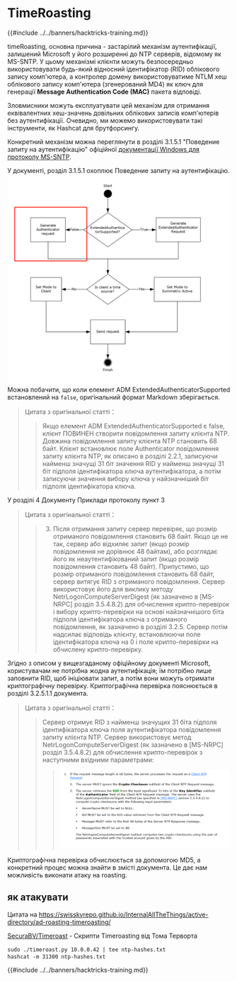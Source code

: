 # TimeRoasting

{{#include ../../banners/hacktricks-training.md}}

timeRoasting, основна причина - застарілий механізм аутентифікації, залишений Microsoft у його розширенні до NTP серверів, відомому як MS-SNTP. У цьому механізмі клієнти можуть безпосередньо використовувати будь-який відносний ідентифікатор (RID) облікового запису комп'ютера, а контролер домену використовуватиме NTLM хеш облікового запису комп'ютера (згенерований MD4) як ключ для генерації **Message Authentication Code (MAC)** пакета відповіді.

Зловмисники можуть експлуатувати цей механізм для отримання еквівалентних хеш-значень довільних облікових записів комп'ютерів без аутентифікації. Очевидно, ми можемо використовувати такі інструменти, як Hashcat для брутфорсингу.

Конкретний механізм можна переглянути в розділі 3.1.5.1 "Поведение запиту на аутентифікацію" офіційної [документації Windows для протоколу MS-SNTP](https://winprotocoldoc.z19.web.core.windows.net/MS-SNTP/%5bMS-SNTP%5d.pdf).

У документі, розділ 3.1.5.1 охоплює Поведение запиту на аутентифікацію.
![](../../images/Pasted%20image%2020250709114508.png)
Можна побачити, що коли елемент ADM ExtendedAuthenticatorSupported встановлений на `false`, оригінальний формат Markdown зберігається.

>Цитата з оригінальної статті：
>>Якщо елемент ADM ExtendedAuthenticatorSupported є false, клієнт ПОВИНЕН створити повідомлення запиту клієнта NTP. Довжина повідомлення запиту клієнта NTP становить 68 байт. Клієнт встановлює поле Authenticator повідомлення запиту клієнта NTP, як описано в розділі 2.2.1, записуючи найменш значущі 31 біт значення RID у найменш значущі 31 біт підполя ідентифікатора ключа аутентифікатора, а потім записуючи значення вибору ключа у найзначніший біт підполя ідентифікатора ключа.

У розділі 4 Документу Приклади протоколу пункт 3

>Цитата з оригінальної статті：
>>3. Після отримання запиту сервер перевіряє, що розмір отриманого повідомлення становить 68 байт. Якщо це не так, сервер або відхиляє запит (якщо розмір повідомлення не дорівнює 48 байтам), або розглядає його як неаутентифікований запит (якщо розмір повідомлення становить 48 байт). Припустимо, що розмір отриманого повідомлення становить 68 байт, сервер витягує RID з отриманого повідомлення. Сервер використовує його для виклику методу NetrLogonComputeServerDigest (як зазначено в [MS-NRPC] розділ 3.5.4.8.2) для обчислення крипто-перевірок і вибору крипто-перевірки на основі найзначнішого біта підполя ідентифікатора ключа з отриманого повідомлення, як зазначено в розділі 3.2.5. Сервер потім надсилає відповідь клієнту, встановлюючи поле ідентифікатора ключа на 0 і поле крипто-перевірки на обчислену крипто-перевірку.

Згідно з описом у вищезгаданому офіційному документі Microsoft, користувачам не потрібна жодна аутентифікація; їм потрібно лише заповнити RID, щоб ініціювати запит, а потім вони можуть отримати криптографічну перевірку. Криптографічна перевірка пояснюється в розділі 3.2.5.1.1 документа.

>Цитата з оригінальної статті：
>>Сервер отримує RID з найменш значущих 31 біта підполя ідентифікатора ключа поля аутентифікатора повідомлення запиту клієнта NTP. Сервер використовує метод NetrLogonComputeServerDigest (як зазначено в [MS-NRPC] розділ 3.5.4.8.2) для обчислення крипто-перевірок з наступними вхідними параметрами:
>>>![](../../images/Pasted%20image%2020250709115757.png)

Криптографічна перевірка обчислюється за допомогою MD5, а конкретний процес можна знайти в змісті документа. Це дає нам можливість виконати атаку на roasting.

## як атакувати

Цитата на https://swisskyrepo.github.io/InternalAllTheThings/active-directory/ad-roasting-timeroasting/

[SecuraBV/Timeroast](https://github.com/SecuraBV/Timeroast) - Скрипти Timeroasting від Тома Терворта
```
sudo ./timeroast.py 10.0.0.42 | tee ntp-hashes.txt
hashcat -m 31300 ntp-hashes.txt
```
{{#include ../../banners/hacktricks-training.md}}
